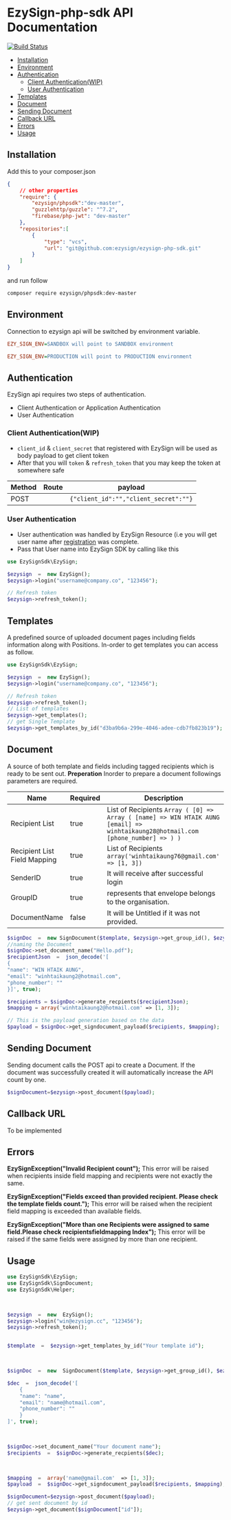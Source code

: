 # EzySign-php-sdk API Documentation 
[![Build Status](https://travis-ci.org/ezysign/ezysign-php-sdk.svg?branch=master)](https://travis-ci.org/ezysign/ezysign-php-sdk)
  * [Installation](#Installation)
  * [Environment](#Environment)
  * [Authentication](#authentication)
    + [Client Authentication(WIP)](#client-authentication-wip-)
    + [User Authentication](#user-authentication)
  * [Templates](#templates)
  * [Document](#document)
  * [Sending Document](#sending-document)
  * [Callback URL](#callback-url)
  * [Errors](#errors)
  * [Usage](#usage)


## Installation
Add this to your composer.json
```json
{
    // other properties
    "require": {
        "ezysign/phpsdk":"dev-master",
        "guzzlehttp/guzzle": "^7.2",
        "firebase/php-jwt": "dev-master"
    },
    "repositories":[
        {
            "type": "vcs",
            "url": "git@github.com:ezysign/ezysign-php-sdk.git"
        }
    ]
}

```
and run follow
```bash
composer require ezysign/phpsdk:dev-master
```

## Environment 

Connection to ezysign api will be switched by environment variable.
```ini
EZY_SIGN_ENV=SANDBOX will point to SANDBOX environment

EZY_SIGN_ENV=PRODUCTION will point to PRODUCTION environment

```

## Authentication

EzySign api requires two steps of authentication.

 -  Client Authentication or Application Authentication
 -  User Authentication 

### Client Authentication(WIP)
- `client_id` & `client_secret` that registered with EzySign will be used as body payload to get client token
- After that you will `token` & `refresh_token` that you may keep the token at somewhere safe

| Method | Route | payload	|
|--|--|--|
| POST |  |  `{"client_id":"","client_secret":""}` |

### User Authentication
- User authentication was handled by EzySign Resource  (i.e you will get user name after [registration](https://dashboard.ezysign.cc) was complete. 
- Pass that User name into EzySign SDK by calling like this
```php
use EzySignSdk\EzySign;

$ezysign  =  new EzySign();
$ezysign->login("username@company.co", "123456");

// Refresh token
$ezysign->refresh_token();
```


## Templates
A predefined source of uploaded document pages  including fields information along with Positions.
In-order to get templates you can access as follow.

```php
use EzySignSdk\EzySign;

$ezysign  =  new EzySign();
$ezysign->login("username@company.co", "123456");

// Refresh token
$ezysign->refresh_token();
// List of templates
$ezysign->get_templates();
// get Single Template
$ezysign->get_templates_by_id("d3ba9b6a-299e-4046-adee-cdb7fb823b19");
```
## Document
A source of both template and fields including tagged recipients which is ready to be sent out.
**Preperation**
Inorder to prepare a document followings parameters are required.
	
| Name | Required |  Description|
|--|--|--|
| Recipient List | true | List of Recipients `Array ( [0] => Array ( [name] => WIN HTAIK AUNG [email] => winhtaikaung28@hotmail.com [phone_number] => ) )`  |
| Recipient List Field Mapping | true | List of Recipients `array('winhtaikaung76@gmail.com' => [1, 3])`  |
| SenderID | true | It will receive after successful login  |
| GroupID | true | represents that envelope belongs to the organisation.  |
| DocumentName | false | It will be Untitled if it was not provided.  |


```php
$signDoc  =  new SignDocument($template, $ezysign->get_group_id(), $ezysign->get_sender_id(), null);
//naming the Document
$signDoc->set_document_name("Hello.pdf");
$recipientJson  =  json_decode('[
{
"name": "WIN HTAIK AUNG",
"email": "winhtaikaung2@hotmail.com",
"phone_number": ""
}]', true);

$recipients = $signDoc->generate_recpients($recipientJson);
$mapping = array('winhtaikaung2@hotmail.com' => [1, 3]);

// This is the payload generation based on the data
$payload = $signDoc->get_signdocument_payload($recipients, $mapping);


```


## Sending Document
Sending document calls the POST api to create a Document. If the document was successfully created it will automatically increase the API count by one. 

 ```php
 $signDocument=$ezysign->post_document($payload);
 ```

## Callback URL
To be implemented

## Errors

**EzySignException("Invalid Recipient count");**
This error will be raised  when recipients inside field mapping and recipients  were not exactly the same.

**EzySignException("Fields exceed than provided recipient. Please check the template fields count.");**
This error will be raised when the recipient field mapping is exceeded than available fields.

**EzySignException("More than one Recipients were assigned to same field.Please check recipientsfieldmapping Index");**
This error will be raised if the same fields were assigned by more than one recipient.

## Usage
```php
use EzySignSdk\EzySign;
use EzySignSdk\SignDocument;
use EzySignSdk\Helper;

  

$ezysign  =  new  EzySign();
$ezysign->login("win@ezysign.cc", "123456");
$ezysign->refresh_token();


$template  =  $ezysign->get_templates_by_id("Your template id");

  

$signDoc  =  new  SignDocument($template, $ezysign->get_group_id(), $ezysign->get_sender_id(), null);

$dec  =  json_decode('[
	{
	"name": "name",
	"email": "name@hotmail.com",
	"phone_number": ""
	}
]', true);

  

$signDoc->set_document_name("Your document name");
$recipients  =  $signDoc->generate_recpients($dec);

  

$mapping  =  array('name@gmail.com'  => [1, 3]);
$payload  =  $signDoc->get_signdocument_payload($recipients, $mapping);

$signDocument=$ezysign->post_document($payload);
// get sent document by id
$ezysign->get_document($signDocument["id"]);
```